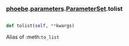### [phoebe](phoebe.md).[parameters](parameters.md).[ParameterSet](ParameterSet.md).tolist

```py

def tolist(self, **kwargs)

```



Alias of :meth:`to_list`


